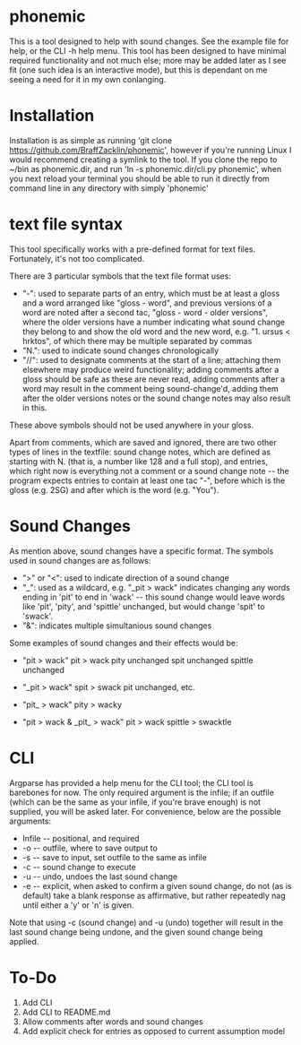 # phonemic

This is a tool designed to help with sound changes. See the example file for help, or the CLI -h help menu.
This tool has been designed to have minimal required functionality and not much else; more may be added later as I see fit (one such idea is an interactive mode), but this is dependant on me seeing a need for it in my own conlanging. 

# Installation

Installation is as simple as running 'git clone https://github.com/BraffZacklin/phonemic', however if you're running Linux I would recommend creating a symlink to the tool. If you clone the repo to \~/bin as phonemic.dir, and run 'ln -s phonemic.dir/cli.py phonemic', when you next reload your terminal you should be able to run it directly from command line in any directory with simply 'phonemic'

# text file syntax

This tool specifically works with a pre-defined format for text files. Fortunately, it's not too complicated.

There are 3 particular symbols that the text file format uses:

- "-": used to separate parts of an entry, which must be at least a gloss and a word arranged like "gloss - word", and previous versions of a word are noted after a second tac, "gloss - word - older versions", where the older versions have a number indicating what sound change they belong to and show the old word and the new word, e.g. "1. ursus < hrktos", of which there may be multiple separated by commas
- "N.": used to indicate sound changes chronologically 
- "//": used to designate comments at the start of a line; attaching them elsewhere may produce weird functionality; adding comments after a gloss should be safe as these are never read, adding comments after a word may result in the comment being sound-change'd, adding them after the older versions notes or the sound change notes may also result in this.

These above symbols should not be used anywhere in your gloss. 

Apart from comments, which are saved and ignored, there are two other types of lines in the textfile: sound change notes, which are defined as starting with N. (that is, a number like 128 and a full stop), and entries, which right now is everything not a comment or a sound change note -- the program expects entries to contain at least one tac "-", before which is the gloss (e.g. 2SG) and after which is the word (e.g. "You").

# Sound Changes

As mention above, sound changes have a specific format. The symbols used in sound changes are as follows:

- ">" or "<": used to indicate direction of a sound change
- "\_": used as a wildcard, e.g. "\_pit > wack" indicates changing any words ending in 'pit' to end in 'wack' -- this sound change would leave words like 'pit', 'pity', and 'spittle' unchanged, but would change 'spit' to 'swack'.
- "&": indicates multiple simultanious sound changes

Some examples of sound changes and their effects would be:

- "pit > wack"
pit > wack
pity unchanged
spit unchanged
spittle unchanged

- "\_pit > wack"
spit > swack
pit unchanged, etc.

- "pit_ > wack"
pity > wacky

- "pit > wack & \_pit\_ > wack"
pit > wack
spittle > swacktle

# CLI

Argparse has provided a help menu for the CLI tool; the CLI tool is barebones for now. 
The only required argument is the infile; if an outfile (which can be the same as your infile, if you're brave enough) is not supplied, you will be asked later. For convenience, below are the possible arguments:

- Infile -- positional, and required
- -o -- outfile, where to save output to
- -s -- save to input, set outfile to the same as infile
- -c -- sound change to execute
- -u -- undo, undoes the last sound change
- -e -- explicit, when asked to confirm a given sound change, do not (as is default) take a blank response as affirmative, but rather repeatedly nag until either a 'y' or 'n' is given.

Note that using -c (sound change) and -u (undo) together will result in the last sound change being undone, and the given sound change being applied.

# To-Do
1. Add CLI
2. Add CLI to README.md
3. Allow comments after words and sound changes
4. Add explicit check for entries as opposed to current assumption model